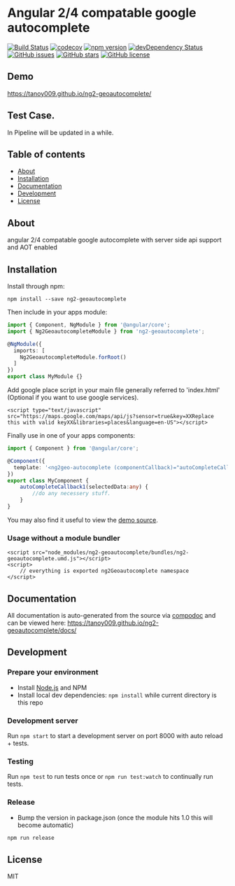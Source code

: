 # Angular 2/4 compatable google autocomplete
[![Build Status](https://travis-ci.org/tanoy009/ng2-geoautocomplete.svg?branch=master)](https://travis-ci.org/tanoy009/ng2-geoautocomplete)
[![codecov](https://codecov.io/gh/tanoy009/ng2-geoautocomplete/branch/master/graph/badge.svg)](https://codecov.io/gh/tanoy009/ng2-geoautocomplete)
[![npm version](https://badge.fury.io/js/ng2-geoautocomplete.svg)](http://badge.fury.io/js/ng2-geoautocomplete)
[![devDependency Status](https://david-dm.org/tanoy009/ng2-geoautocomplete/dev-status.svg)](https://david-dm.org/tanoy009/ng2-geoautocomplete?type=dev)
[![GitHub issues](https://img.shields.io/github/issues/tanoy009/ng2-geoautocomplete.svg)](https://github.com/tanoy009/ng2-geoautocomplete/issues)
[![GitHub stars](https://img.shields.io/github/stars/tanoy009/ng2-geoautocomplete.svg)](https://github.com/tanoy009/ng2-geoautocomplete/stargazers)
[![GitHub license](https://img.shields.io/badge/license-MIT-blue.svg)](https://raw.githubusercontent.com/tanoy009/ng2-geoautocomplete/master/LICENSE)

## Demo
https://tanoy009.github.io/ng2-geoautocomplete/

## Test Case.
In Pipeline will be updated in a while.

## Table of contents

- [About](#about)
- [Installation](#installation)
- [Documentation](#documentation)
- [Development](#development)
- [License](#license)

## About

angular 2/4 compatable google autocomplete with server side api support and AOT enabled

## Installation

Install through npm:
```
npm install --save ng2-geoautocomplete
```

Then include in your apps module:

```typescript
import { Component, NgModule } from '@angular/core';
import { Ng2GeoautocompleteModule } from 'ng2-geoautocomplete';

@NgModule({
  imports: [
    Ng2GeoautocompleteModule.forRoot()
  ]
})
export class MyModule {}
```
Add google place script in your main file generally referred to 'index.html' (Optional if you want to use google services).

```
<script type="text/javascript" src="https://maps.google.com/maps/api/js?sensor=true&key=XXReplace this with valid keyXX&libraries=places&language=en-US"></script>
```

Finally use in one of your apps components:
```typescript
import { Component } from '@angular/core';

@Component({
  template: '<ng2geo-autocomplete (componentCallback)="autoCompleteCallback1($event)"></ng2geo-autocomplete>'
})
export class MyComponent {
	autoCompleteCallback1(selectedData:any) {
		//do any necessery stuff.
	}
}
```

You may also find it useful to view the [demo source](https://github.com/tanoy009/ng2-geoautocomplete/blob/master/demo/demo.component.ts).

### Usage without a module bundler
```
<script src="node_modules/ng2-geoautocomplete/bundles/ng2-geoautocomplete.umd.js"></script>
<script>
    // everything is exported ng2Geoautocomplete namespace
</script>
```

## Documentation
All documentation is auto-generated from the source via [compodoc](https://compodoc.github.io/compodoc/) and can be viewed here:
https://tanoy009.github.io/ng2-geoautocomplete/docs/

## Development

### Prepare your environment
* Install [Node.js](http://nodejs.org/) and NPM
* Install local dev dependencies: `npm install` while current directory is this repo

### Development server
Run `npm start` to start a development server on port 8000 with auto reload + tests.

### Testing
Run `npm test` to run tests once or `npm run test:watch` to continually run tests.

### Release
* Bump the version in package.json (once the module hits 1.0 this will become automatic)
```bash
npm run release
```

## License

MIT
